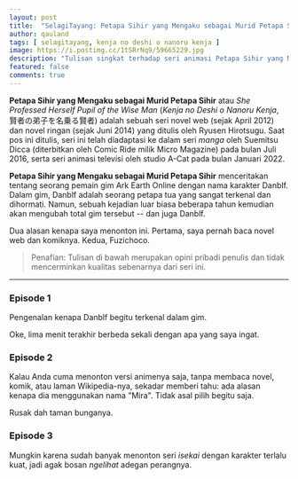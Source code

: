 ```yaml
---
layout: post
title:  "SelagiTayang: Petapa Sihir yang Mengaku sebagai Murid Petapa Sihir"
author: qauland
tags: [ selagitayang, kenja no deshi o nanoru kenja ]
image: https://i.postimg.cc/1tSRrNq9/59665229.jpg
description: "Tulisan singkat terhadap seri animasi Petapa Sihir yang Mengaku sebagai Murid Petapa Sihir."
featured: false
comments: true
---
```


**Petapa Sihir yang Mengaku sebagai Murid Petapa Sihir** atau *She Professed Herself Pupil of the Wise Man* (*Kenja no Deshi o Nanoru Kenja*, 賢者の弟子を名乗る賢者) adalah sebuah seri novel web (sejak April 2012) dan novel ringan (sejak Juni 2014) yang ditulis oleh Ryusen Hirotsugu. Saat pos ini ditulis, seri ini telah diadaptasi ke dalam seri *manga* oleh Suemitsu Dicca (diterbitkan oleh Comic Ride milik Micro Magazine) pada bulan Juli 2016, serta seri animasi televisi oleh studio A-Cat pada bulan Januari 2022.

**Petapa Sihir yang Mengaku sebagai Murid Petapa Sihir** menceritakan tentang seorang pemain gim Ark Earth Online dengan nama karakter Danblf. Dalam gim, Danblf adalah seorang petapa tua yang sangat terkenal dan dihormati. Namun, sebuah kejadian luar biasa beberapa tahun kemudian akan mengubah total gim tersebut -- dan juga Danblf.

Dua alasan kenapa saya menonton ini. Pertama, saya pernah baca novel web dan komiknya. Kedua, Fuzichoco.

> Penafian: Tulisan di bawah merupakan opini pribadi penulis dan tidak mencerminkan kualitas sebenarnya dari seri ini.

---

### Episode 1

Pengenalan kenapa Danblf begitu terkenal dalam gim.

Oke, lima menit terakhir berbeda sekali dengan apa yang saya ingat.

### Episode 2

Kalau Anda cuma menonton versi animenya saja, tanpa membaca novel, komik, atau laman Wikipedia-nya, sekadar memberi tahu: ada alasan kenapa dia menggunakan nama "Mira". Tidak asal pilih begitu saja.

Rusak dah taman bunganya.

### Episode 3

Mungkin karena sudah banyak menonton seri *isekai* dengan karakter terlalu kuat, jadi agak bosan *ngelihat* adegan perangnya.
